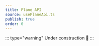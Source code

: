 ```yaml
---
title: Plane API
source: usePlaneApi.ts
publish: true
order: 0
---
```


::: type="warning"
Under construction 🚧
:::
